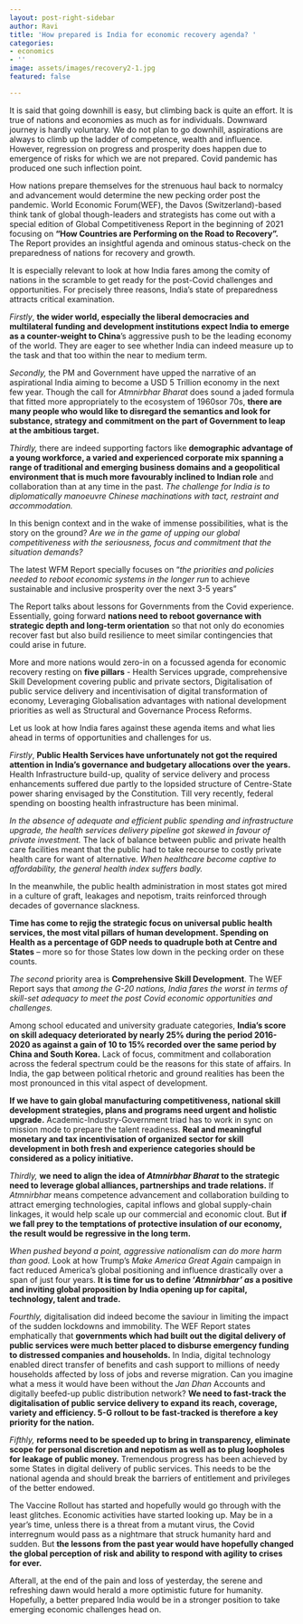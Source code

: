 ```yaml
---
layout: post-right-sidebar
author: Ravi
title: 'How prepared is India for economic recovery agenda? '
categories:
- economics
- ''
image: assets/images/recovery2-1.jpg
featured: false

---
```

It is said that going downhill is easy, but climbing back is quite an effort. It is true of nations and economies as much as for individuals. Downward journey is hardly voluntary. We do not plan to go downhill, aspirations are always to climb up the ladder of competence, wealth and influence. However, regression on progress and prosperity does happen due to emergence of risks for which we are not prepared. Covid pandemic has produced one such inflection point.

How nations prepare themselves for the strenuous haul back to normalcy and advancement would determine the new pecking order post the pandemic. World Economic Forum(WEF), the Davos (Switzerland)-based think tank of global though-leaders and strategists has come out with a special edition of Global Competitiveness Report in the beginning of 2021 focusing on **“How Countries are Performing on the Road to Recovery”.** The Report provides an insightful agenda and ominous status-check on the preparedness of nations for recovery and growth.

It is especially relevant to look at how India fares among the comity of nations in the scramble to get ready for the post-Covid challenges and opportunities. For precisely three reasons, India’s state of preparedness attracts critical examination.

_Firstly_, **the wider world, especially the liberal democracies and multilateral funding and development institutions expect India to emerge as a counter-weight to China**’s aggressive push to be the leading economy of the world. They are eager to see whether India can indeed measure up to the task and that too within the near to medium term.

_Secondly,_ the PM and Government have upped the narrative of an aspirational India aiming to become a USD 5 Trillion economy in the next few year. Though the call for _Atmnirbhar Bharat_ does sound a jaded formula that fitted more appropriately to the ecosystem of 1960sor 70s, **there are many people who would like to disregard the semantics and look for substance, strategy and commitment on the part of Government to leap at the ambitious target.**

_Thirdly,_ there are indeed supporting factors like **demographic advantage of a young workforce, a varied and experienced corporate mix spanning a range of traditional and emerging business domains and a geopolitical environment that is much more favourably inclined to Indian role** and collaboration than at any time in the past. _The challenge for India is to diplomatically manoeuvre Chinese machinations with tact, restraint and accommodation._

In this benign context and in the wake of immense possibilities, what is the story on the ground? _Are we in the game of upping our global competitiveness with the seriousness, focus and commitment that the situation demands?_

The latest WFM Report specially focuses on “_the priorities and policies needed to reboot economic systems in the longer run_ to achieve sustainable and inclusive prosperity over the next 3-5 years”

The Report talks about lessons for Governments from the Covid experience. Essentially, going forward **nations need to reboot governance with strategic depth and long-term orientation** so that not only do economies recover fast but also build resilience to meet similar contingencies that could arise in future.

More and more nations would zero-in on a focussed agenda for economic recovery resting on **five pillars** - Health Services upgrade, comprehensive Skill Development covering public and private sectors, Digitalisation of public service delivery and incentivisation of digital transformation of economy, Leveraging Globalisation advantages with national development priorities as well as Structural and Governance Process Reforms.

Let us look at how India fares against these agenda items and what lies ahead in terms of opportunities and challenges for us.

_Firstly_, **Public Health Services have unfortunately not got the required attention in India’s governance and budgetary allocations over the years.** Health Infrastructure build-up, quality of service delivery and process enhancements suffered due partly to the lopsided structure of Centre-State power sharing envisaged by the Constitution. Till very recently, federal spending on boosting health infrastructure has been minimal.

_In the absence of adequate and efficient public spending and infrastructure upgrade, the health services delivery pipeline got skewed in favour of private investment._ The lack of balance between public and private health care facilities meant that the public had to take recourse to costly private health care for want of alternative. _When healthcare become captive to affordability, the general health index suffers badly._

In the meanwhile, the public health administration in most states got mired in a culture of graft, leakages and nepotism, traits reinforced through decades of governance slackness.

**Time has come to rejig the strategic focus on universal public health services, the most vital pillars of human development. Spending on Health as a percentage of GDP needs to quadruple both at Centre and States** – more so for those States low down in the pecking order on these counts.

_The second_ priority area is **Comprehensive Skill Development**. The WEF Report says that _among the G-20 nations, India fares the worst in terms of skill-set adequacy to meet the post Covid economic opportunities and challenges._

Among school educated and university graduate categories, **India’s score on skill adequacy deteriorated by nearly 25% during the period 2016-2020 as against a gain of 10 to 15% recorded over the same period by China and South Korea.** Lack of focus, commitment and collaboration across the federal spectrum could be the reasons for this state of affairs. In India, the gap between political rhetoric and ground realities has been the most pronounced in this vital aspect of development.

**If we have to gain global manufacturing competitiveness, national skill development strategies, plans and programs need urgent and holistic upgrade.** Academic-Industry-Government triad has to work in sync on mission mode to prepare the talent readiness. **Real and meaningful monetary and tax incentivisation of organized sector for skill development in both fresh and experience categories should be considered as a policy initiative.**

_Thirdly,_ **we need to align the idea of _Atmnirbhar Bharat_ to the strategic need to leverage global alliances, partnerships and trade relations.** If _Atmnirbhar_ means competence advancement and collaboration building to attract emerging technologies, capital inflows and global supply-chain linkages, it would help scale up our commercial and economic clout. But **if we fall prey to the temptations of protective insulation of our economy, the result would be regressive in the long term.**

_When pushed beyond a point, aggressive nationalism can do more harm than good._ Look at how Trump’s _Make America Great Again_ campaign in fact reduced America’s global positioning and influence drastically over a span of just four years. **It is time for us to define ‘_Atmnirbhar’ as_ a positive and inviting global proposition by India opening up for capital, technology, talent and trade.**

_Fourthly,_ digitalisation did indeed become the saviour in limiting the impact of the sudden lockdowns and immobility. The WEF Report states emphatically that **governments which had built out the digital delivery of public services were much better placed to disburse emergency funding to distressed companies and households.** In India, digital technology enabled direct transfer of benefits and cash support to millions of needy households affected by loss of jobs and reverse migration. Can you imagine what a mess it would have been without the _Jan Dhan_ Accounts and digitally beefed-up public distribution network? **We need to fast-track the digitalisation of public service delivery to expand its reach, coverage, variety and efficiency. 5-G rollout to be fast-tracked is therefore a key priority for the nation.**

_Fifthly,_ **reforms need to be speeded up to bring in transparency, eliminate scope for personal discretion and nepotism as well as to plug loopholes for leakage of public money.** Tremendous progress has been achieved by some States in digital delivery of public services. This needs to be the national agenda and should break the barriers of entitlement and privileges of the better endowed.

The Vaccine Rollout has started and hopefully would go through with the least glitches. Economic activities have started looking up. May be in a year’s time, unless there is a threat from a mutant virus, the Covid interregnum would pass as a nightmare that struck humanity hard and sudden. But **the lessons from the past year would have hopefully changed the global perception of risk and ability to respond with agility to crises for ever.**

Afterall, at the end of the pain and loss of yesterday, the serene and refreshing dawn would herald a more optimistic future for humanity. Hopefully, a better prepared India would be in a stronger position to take emerging economic challenges head on.